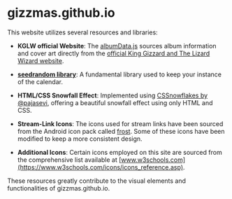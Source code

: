 # gizzmas.github.io

This website utilizes several resources and libraries:

- **KGLW official Website**: The [albumData.js](./albumData.js) sources album information and cover art directly from the [official King Gizzard and The Lizard Wizard website](https://kinggizzardandthelizardwizard.com/releases).

- **[seedrandom library](https://github.com/davidbau/seedrandom)**: A fundamental library used to keep your instance of the calendar.

- **HTML/CSS Snowfall Effect**: Implemented using [CSSnowflakes by @pajasevi](https://github.com/pajasevi/CSSnowflakes), offering a beautiful snowfall effect using only HTML and CSS.

- **Stream-Link Icons**: The icons used for stream links have been sourced from the Android icon pack called [frost](https://github.com/dkanada/frost/). Some of these icons have been modified to keep a more consistent design.

- **Additional Icons**: Certain icons employed on this site are sourced from the comprehensive list available at [www.w3schools.com](https://www.w3schools.com/icons/icons_reference.asp).

These resources greatly contribute to the visual elements and functionalities of gizzmas.github.io.
